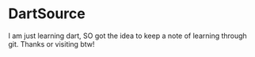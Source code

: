 # DartSource
I am just learning dart, SO got the idea to keep a note of learning through git. Thanks or visiting btw!
